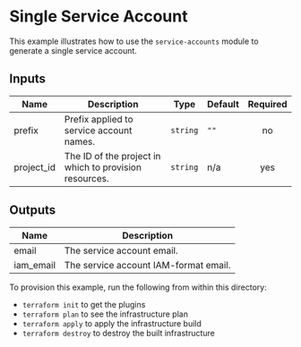 # Single Service Account

This example illustrates how to use the `service-accounts` module to generate a single service account.

<!-- BEGINNING OF PRE-COMMIT-TERRAFORM DOCS HOOK -->
## Inputs

| Name | Description | Type | Default | Required |
|------|-------------|------|---------|:--------:|
| prefix | Prefix applied to service account names. | `string` | `""` | no |
| project\_id | The ID of the project in which to provision resources. | `string` | n/a | yes |

## Outputs

| Name | Description |
|------|-------------|
| email | The service account email. |
| iam\_email | The service account IAM-format email. |

<!-- END OF PRE-COMMIT-TERRAFORM DOCS HOOK -->

To provision this example, run the following from within this directory:
- `terraform init` to get the plugins
- `terraform plan` to see the infrastructure plan
- `terraform apply` to apply the infrastructure build
- `terraform destroy` to destroy the built infrastructure
